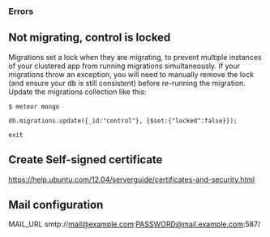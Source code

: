 ### Errors

## Not migrating, control is locked

Migrations set a lock when they are migrating, to prevent multiple instances of your clustered app from running migrations simultaneously. If your migrations throw an exception, you will need to manually remove the lock (and ensure your db is still consistent) before re-running the migration. Update the migrations collection like this:

```
$ meteor mongo
```

```
db.migrations.update({_id:"control"}, {$set:{"locked":false}});
```

```
exit
```

## Create Self-signed certificate

https://help.ubuntu.com/12.04/serverguide/certificates-and-security.html

## Mail configuration

MAIL_URL smtp://mail@example.com:PASSWORD@mail.example.com:587/
